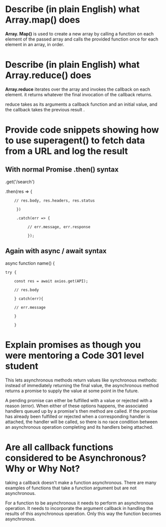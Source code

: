 # Describe (in plain English) what Array.map() does 

**Array. Map()** is used to create a new array by calling a function on each element of the passed array and  calls the provided function once for each element in an array, in order.


# Describe (in plain English) what Array.reduce() does

**Array.reduce** iterates over the array and invokes the callback on each element. it returns whatever the final invocation of the callback returns.

reduce takes as its arguments a callback function and an initial value, and the callback takes the previous result .

# Provide code snippets showing how to use superagent() to fetch data from a URL and log the result

## With normal Promise .then() syntax


.get('/search')

   .then(res => {

        // res.body, res.headers, res.status

         })

         .catch(err => {

              // err.message, err.response

              });


## Again with async / await syntax


async function name() {

    try {

        const res = await axios.get(API);

        // res.body

        } catch(err){

        // err.message

        }

        }
        


# Explain promises as though you were mentoring a Code 301 level student

This lets asynchronous methods return values like synchronous methods: instead of immediately returning the final value, the asynchronous method returns a promise to supply the value at some point in the future.


A pending promise can either be fulfilled with a value or rejected with a reason (error). When either of these options happens, the associated handlers queued up by a promise's then method are called. If the promise has already been fulfilled or rejected when 
a corresponding handler is attached, the handler will be called, so there is no race condition between an asynchronous operation completing and its handlers being attached.

# Are all callback functions considered to be Asynchronous? Why or Why Not?

taking a callback doesn't make a function asynchronous. There are many examples of functions that take a function argument but are not asynchronous. 

For a function to be asynchronous it needs to perform an asynchronous operation. It needs to incorporate the argument callback in handling the results of this asynchronous operation. Only this way the function becomes asynchronous.
